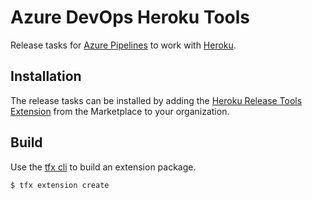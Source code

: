 # Azure DevOps Heroku Tools
Release tasks for [Azure Pipelines](http://go.microsoft.com/fwlink/?LinkId=619385) to work with [Heroku](https://www.heroku.com).

## Installation
The release tasks can be installed by adding the [Heroku Release Tools Extension](https://marketplace.visualstudio.com/items?itemName=ckrnstck.devops-heroku-tools) from the Marketplace to your organization.

## Build
Use the [tfx cli](https://www.npmjs.com/package/tfx-cli) to build an extension package.

```bash
$ tfx extension create
```